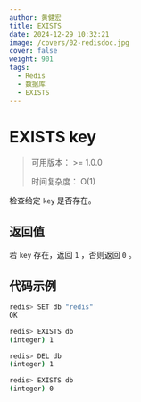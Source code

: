 ```yaml
---
author: 黄健宏
title: EXISTS
date: 2024-12-29 10:32:21
image: /covers/02-redisdoc.jpg
cover: false
weight: 901
tags:
  - Redis
  - 数据库
  - EXISTS
---
```


# EXISTS key

> 可用版本： >= 1.0.0
> 
> 时间复杂度： O(1)

检查给定 `key` 是否存在。

## 返回值

若 `key` 存在，返回 `1` ，否则返回 `0` 。

## 代码示例

```bash
redis> SET db "redis"
OK

redis> EXISTS db
(integer) 1

redis> DEL db
(integer) 1

redis> EXISTS db
(integer) 0
```